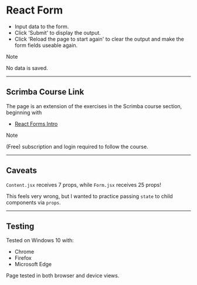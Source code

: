 # React Form

- Input data to the form.
- Click 'Submit' to display the output.
- Click 'Reload the page to start again' to clear the output and make the form fields useable again.

> [!NOTE]
> No data is saved.

---

## Scrimba Course Link

The page is an extension of the exercises in the Scrimba course section, beginning with

- [React Forms Intro](https://scrimba.com/learn/learnreact/react-forms-intro-co2774b5e9623a1cad018bc49)

> [!NOTE]
> (Free) subscription and login required to follow the course.

---

## Caveats

`Content.jsx` receives 7 props, while `Form.jsx` receives 25 props!

This feels very wrong, but I wanted to practice passing `state` to child components via `props`.

---

## Testing

Tested on Windows 10 with:

- Chrome
- Firefox
- Microsoft Edge

Page tested in both browser and device views.
